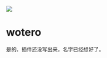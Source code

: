 ![](https://files.mdnice.com/user/3849/d420bcc0-5c4a-48ea-8df0-768aeeed8a52.png)

# wotero
是的，插件还没写出来，名字已经想好了。
